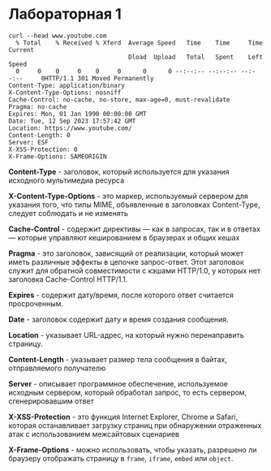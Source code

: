 # Лабораторная 1

```
curl --head www.youtube.com
  % Total    % Received % Xferd  Average Speed   Time    Time     Time  Current
                                 Dload  Upload   Total   Spent    Left  Speed
  0     0    0     0    0     0      0      0 --:--:-- --:--:-- --:--:--     0HTTP/1.1 301 Moved Permanently
Content-Type: application/binary
X-Content-Type-Options: nosniff
Cache-Control: no-cache, no-store, max-age=0, must-revalidate
Pragma: no-cache
Expires: Mon, 01 Jan 1990 00:00:00 GMT
Date: Tue, 12 Sep 2023 17:57:42 GMT
Location: https://www.youtube.com/
Content-Length: 0
Server: ESF
X-XSS-Protection: 0
X-Frame-Options: SAMEORIGIN
```

**Content-Type** - заголовок, который используется для указания исходного мультимедиа ресурса


**X-Content-Type-Options** - это маркер, используемый сервером для указания того, что типы MIME, объявленные в заголовках Content-Type, следует соблюдать и не изменять


**Cache-Control** - содержит директивы — как в запросах, так и в ответах — которые управляют кешированием в браузерах и общих кешах


**Pragma** - это заголовок, зависящий от реализации, который может иметь различные эффекты в цепочке запрос-ответ.  Этот заголовок служит для обратной совместимости с кэшами HTTP/1.0, у которых нет заголовка Cache-Control HTTP/1.1.


**Expires** - содержит дату/время, после которого ответ считается просроченным.


**Date** - заголовок содержит дату и время создания сообщения.


**Location** -  указывает URL-адрес, на который нужно перенаправить страницу. 


**Content-Length** -  указывает размер тела сообщения в байтах, отправляемого получателю


**Server** - описывает программное обеспечение, используемое исходным сервером, который обработал запрос, то есть сервером, сгенерировавшим ответ


**X-XSS-Protection** - это функция Internet Explorer, Chrome и Safari, которая останавливает загрузку страниц при обнаружении отраженных атак с использованием межсайтовых сценариев


**X-Frame-Options** - можно использовать, чтобы указать, разрешено ли браузеру отображать страницу в `frame`, `iframe`, `embed` или `object`.